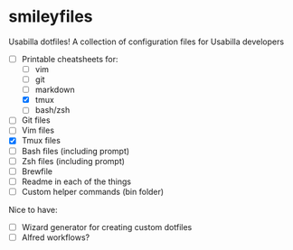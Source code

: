 # smileyfiles
Usabilla dotfiles! A collection of configuration files for Usabilla developers

- [ ] Printable cheatsheets for:
    - [ ] vim
    - [ ] git
    - [ ] markdown
    - [x] tmux
    - [ ] bash/zsh
- [ ] Git files
- [ ] Vim files
- [x] Tmux files
- [ ] Bash files (including prompt)
- [ ] Zsh files (including prompt)
- [ ] Brewfile
- [ ] Readme in each of the things
- [ ] Custom helper commands (bin folder)

Nice to have:
- [ ] Wizard generator for creating custom dotfiles
- [ ] Alfred workflows?
